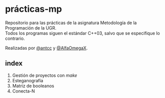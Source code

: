 # prácticas-mp

Repositorio para las prácticas de la asignatura Metodología de la Programación de la UGR.  
Todos los programas siguen el estándar C++03, salvo que se especifique lo contrario.

Realizadas por [@antcc](https://github.com/antcc) y [@AlfaOmegaX](https://github.com/AlfaOmegaX).

## index

1. Gestión de proyectos con *make*
2. Esteganografía
3. Matriz de booleanos
4. Conecta-N
